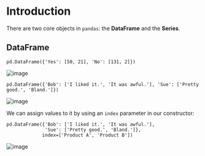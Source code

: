 # Introduction
There are two core objects in `pandas`: the **DataFrame** and the **Series**.
  ## DataFrame
```
pd.DataFrame({'Yes': [50, 21], 'No': [131, 2]})
```
![image](https://user-images.githubusercontent.com/47073386/59037910-c2756b80-88a4-11e9-9431-1f889befb1c0.png)

```
pd.DataFrame({'Bob': ['I liked it.', 'It was awful.'], 'Sue': ['Pretty good.', 'Bland.']})
```
![image](https://user-images.githubusercontent.com/47073386/59038126-184a1380-88a5-11e9-918e-ed78a3dc54cc.png)

We can assign values to it by using an `index` parameter in our constructor:

```
pd.DataFrame({'Bob': ['I liked it.', 'It was awful.'], 
              'Sue': ['Pretty good.', 'Bland.']},
             index=['Product A', 'Product B'])
```
![image](https://user-images.githubusercontent.com/47073386/59038294-6232f980-88a5-11e9-8abc-762222f9771a.png)
